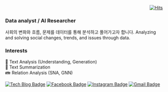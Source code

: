   <div align="right">
	
  [![Hits](https://hits.seeyoufarm.com/api/count/incr/badge.svg?url=https%3A%2F%2Fgithub.com%2FKimJiSeong1994)](https://hits.seeyoufarm.com) 
	
  </div>

### Data analyst / AI Researcher 
사회의 변화와 흐름, 문제를 데이터를 통해 분석하고 풀어가고자 합니다.
Analyzing and solving social changes, trends, and issues through data.

### Interests
📑 Text Analysis (Understanding, Generation)<br/> 
📝 Text Summarization<br/>
👪 Relation Analysis (SNA, GNN)<br/>

<div align="left">
	
[![Tech Blog Badge](http://img.shields.io/badge/-Tech%20blog-black?style=flat-square&logo=github&link=https://KimJiSeong1994.github.io/)](https://www.notion.so/Jiseong-s-blog-73998f5c21374480bc642d5bdfbd265f) 
[![Facebook Badge](https://img.shields.io/badge/-Facebook-1877f2?style=flat-square&logo=facebook&logoColor=white&link=https://www.facebook.com/KimJiSeong1994)](https://www.facebook.com/KimJiSeong1994) 
[![Instagram Badge](https://img.shields.io/badge/-Instagram-dd2a7b?style=flat-square&logo=instagram&logoColor=white&link=https://www.instagram.com/__ji_seong__/)](https://www.instagram.com/__ji_seong__/) 
[![Gmail Badge](https://img.shields.io/badge/-Gmail-d14836?style=flat-square&logo=Gmail&logoColor=white&link=mailto:js05141@gmail.com)](mailto:js05141@gmail.com)
</div>

